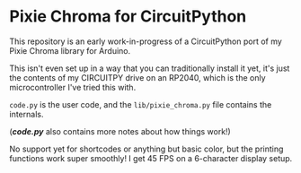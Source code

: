 # Pixie Chroma for CircuitPython

This repository is an early work-in-progress of a CircuitPython port of my Pixie Chroma library for Arduino.

This isn't even set up in a way that you can traditionally install it yet, it's just the contents of my CIRCUITPY drive on an RP2040, which is the only microcontroller I've tried this with.

`code.py` is the user code, and the `lib/pixie_chroma.py` file contains the internals.

(***code.py*** also contains more notes about how things work!)

No support yet for shortcodes or anything but basic color, but the printing functions work super smoothly! I get 45 FPS on a 6-character display setup.
